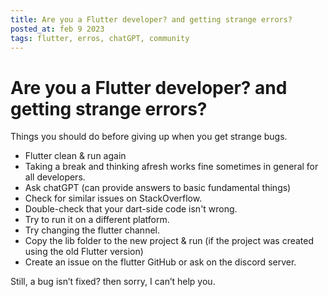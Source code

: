 ```yaml
---
title: Are you a Flutter developer? and getting strange errors?
posted_at: feb 9 2023
tags: flutter, erros, chatGPT, community
---
```


# Are you a Flutter developer? and getting strange errors?

Things you should do before giving up when you get strange bugs.

- Flutter clean & run again
- Taking a break and thinking afresh works fine sometimes in general for all developers.
- Ask chatGPT (can provide answers to basic fundamental things)
- Check for similar issues on StackOverflow.
- Double-check that your dart-side code isn't wrong.
- Try to run it on a different platform.
- Try changing the flutter channel.
- Copy the lib folder to the new project & run (if the project was created using the old Flutter version)
- Create an issue on the flutter GitHub or ask on the discord server.

Still, a bug isn’t fixed? then sorry, I can’t help you.
